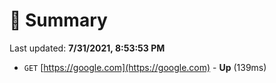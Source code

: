 # 📖 Summary
Last updated: **7/31/2021, 8:53:53 PM**

- `GET` [https://google.com](https://google.com) - **Up** (139ms)
